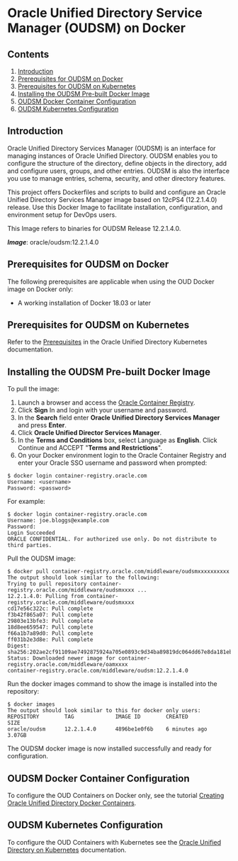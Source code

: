 Oracle Unified Directory Service Manager (OUDSM) on Docker
==========================================================

## Contents

1. [Introduction](#introduction)
2. [Prerequisites for OUDSM on Docker](#prerequisites-for-oudsm-on-docker)
3. [Prerequisites for OUDSM on Kubernetes](#prerequisites-for-oudsm-on-kubernetes)
4. [Installing the OUDSM Pre-built Docker Image](#installing-the-oudsm-pre-built-docker-image)
5. [OUDSM Docker Container Configuration](#oudsm-docker-container-configuration)
6. [OUDSM Kubernetes Configuration](#oudsm-kubernetes-configuration)

## Introduction

Oracle Unified Directory Services Manager (OUDSM) is an interface for managing instances of Oracle Unified Directory. OUDSM enables you to configure the structure of the directory, define objects in the directory, add and configure users, groups, and other entries. OUDSM is also the interface you use to manage entries, schema, security, and other directory features.

This project offers Dockerfiles and scripts to build and configure an Oracle Unified Directory Services Manager image based on 12cPS4 (12.2.1.4.0) release. Use this Docker Image to facilitate installation, configuration, and environment setup for DevOps users. 

This Image refers to binaries for OUDSM Release 12.2.1.4.0.

***Image***: oracle/oudsm:12.2.1.4.0

## Prerequisites for OUDSM on Docker

The following prerequisites are applicable when using the OUD Docker image on Docker only:

* A working installation of Docker 18.03 or later

## Prerequisites for OUDSM on Kubernetes

Refer to the [Prerequisites](https://oracle.github.io/fmw-kubernetes/oudsm/prerequisites) in the Oracle Unified Directory Kubernetes documentation.

## Installing the OUDSM Pre-built Docker Image

To pull the image:

1. Launch a browser and access the [Oracle Container Registry](https://container-registry.oracle.com/).
2. Click **Sign** In and login with your username and password.
3. In the **Search** field enter **Oracle Unified Directory Services Manager** and press **Enter**.
4. Click **Oracle Unified Director Services Manager**.
5. In the **Terms and Conditions** box, select Language as **English**. Click Continue and ACCEPT "**Terms and Restrictions**".
6. On your Docker environment login to the Oracle Container Registry and enter your Oracle SSO username and password when prompted:

```
$ docker login container-registry.oracle.com
Username: <username>
Password: <password>
```

For example:

```
$ docker login container-registry.oracle.com
Username: joe.bloggs@example.com
Password:
Login Succeeded
ORACLE CONFIDENTIAL. For authorized use only. Do not distribute to third parties.
```

Pull the OUDSM image:

```
$ docker pull container-registry.oracle.com/middleware/oudsmxxxxxxxxxx
The output should look similar to the following:
Trying to pull repository container-registry.oracle.com/middleware/oudsmxxxx ...
12.2.1.4.0: Pulling from container-registry.oracle.com/middleware/oudsmxxxx
cd17e56c322c: Pull complete
f3b42f865a07: Pull complete
29803e13bfe3: Pull complete
18d8ee659547: Pull complete
f66a1b7a89d0: Pull complete
ff031b2e3d8e: Pull complete
Digest: sha256:202ae2cf91109ae7492875924a705e0893c9d34ba89819dc064dd67e8da181eb
Status: Downloaded newer image for container-registry.oracle.com/middleware/oamxxxx
container-registry.oracle.com/middleware/oudsm:12.2.1.4.0
```

Run the docker images command to show the image is installed into the repository:

```
$ docker images
The output should look similar to this for docker only users:
REPOSITORY        TAG             IMAGE ID        CREATED          SIZE
oracle/oudsm      12.2.1.4.0      4896be1e0f6b    6 minutes ago    3.07GB
```

The OUDSM docker image is now installed successfully and ready for configuration.

## OUDSM Docker Container Configuration

To configure the OUD Containers on Docker only, see the tutorial [Creating Oracle Unified Directory Docker Containers](https://docs-uat.us.oracle.com/en/middleware/idm/unified-directory/12.2.1.4/tutorial-oudsm-docker/).

## OUDSM Kubernetes Configuration

To configure the OUD Containers with Kubernetes see the [Oracle Unified Directory on Kubernetes](https://oracle.github.io/fmw-kubernetes/oudsm/prerequisites) documentation.

